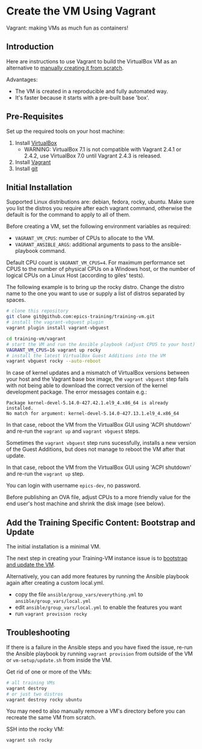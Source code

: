 # Create the VM Using Vagrant

Vagrant: making VMs as much fun as containers!

## Introduction

Here are instructions to use Vagrant to build the VirtualBox VM
as an alternative to
[manually creating it from scratch](creating-vm-from-scratch.md).

Advantages:
- The VM is created in a reproducible and fully automated way.
- It's faster because it starts with a pre-built base 'box'.

## Pre-Requisites

Set up the required tools on your host machine:
1. Install [VirtualBox](https://www.virtualbox.org/wiki/Downloads)
   - WARNING: VirtualBox 7.1 is not compatible with Vagrant 2.4.1 or 2.4.2,
     use VirtualBox 7.0 until Vagrant 2.4.3 is released.
2. Install [Vagrant](https://www.vagrantup.com/downloads.html)
3. Install [git](https://git-scm.com/downloads)

## Initial Installation

Supported Linux distributions are: debian, fedora, rocky, ubuntu.
Make sure you list the distros you require after each vagrant command,
otherwise the default is for the command to apply to all of them.

Before creating a VM,
set the following environment variables as required:

- `VAGRANT_VM_CPUS`:
  number of CPUs to allocate to the VM.
- `VAGRANT_ANSIBLE_ARGS`:
  additional arguments to pass to the ansible-playbook command.

Default CPU count is `VAGRANT_VM_CPUS=4`.
For maximum performance
set CPUS to the number of physical CPUs on a Windows host,
or the number of logical CPUs on a Linux Host (according to giles' tests).

The following example is to bring up the rocky distro.
Change the distro name to the one you want to use
or supply a list of distros separated by spaces.

```bash
# clone this repository
git clone git@github.com:epics-training/training-vm.git
# install the vagrant-vbguest plugin
vagrant plugin install vagrant-vbguest

cd training-vm/vagrant
# start the VM and run the Ansible playbook (adjust CPUS to your host)
VAGRANT_VM_CPUS=16 vagrant up rocky
# install the latest VirtualBox Guest Additions into the VM
vagrant vbguest rocky --auto-reboot
```

In case of kernel updates and a mismatch of VirtualBox versions
between your host and the Vagrant base box image,
the `vagrant vbguest` step fails with not being able
to download the correct version of the kernel development package.
The error messages contain e.g.:

```
Package kernel-devel-5.14.0-427.42.1.el9_4.x86_64 is already installed.
No match for argument: kernel-devel-5.14.0-427.13.1.el9_4.x86_64
```

In that case, reboot the VM from the VirtualBox GUI using 'ACPI shutdown'
and re-run the `vagrant up` and `vagrant vbguest` steps.

Sometimes the `vagrant vbguest` step runs sucessfully,
installs a new version of the Guest Additions,
but does not manage to reboot the VM after that update.

In that case, reboot the VM from the VirtualBox GUI using 'ACPI shutdown'
and re-run the `vagrant up` step.

You can login with username `epics-dev`, no password.

Before publishing an OVA file,
adjust CPUs to a more friendly value for the end user's host machine
and shrink the disk image (see below).

## Add the Training Specific Content: Bootstrap and Update

The initial installation is a minimal VM.

The next step in creating your Training-VM instance issue
is to [bootstrap and update the VM](bootstrap-update-vm.md).

Alternatively,
you can add more features by running the Ansible playbook again
after creating a custom local.yml.

- copy the file `ansible/group_vars/everything.yml` to `ansible/group_vars/local.yml`
- edit `ansible/group_vars/local.yml` to enable the features you want
- run `vagrant provision rocky`

## Troubleshooting

If there is a failure in the Ansible steps and you have fixed the issue,
re-run the Ansible playbook
by running `vagrant provision` from outside of the VM
or `vm-setup/update.sh` from inside the VM.

Get rid of one or more of the VMs:
```bash
# all training VMs
vagrant destroy
# or just two distros
vagrant destroy rocky ubuntu
```

You may need to also manually remove a VM's directory
before you can recreate the same VM from scratch.

SSH into the rocky VM:
```
vagrant ssh rocky
```
